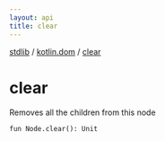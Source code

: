 ```yaml
---
layout: api
title: clear
---
```

[stdlib](../index.md) / [kotlin.dom](index.md) / [clear](clear.md)

# clear
Removes all the children from this node
```
fun Node.clear(): Unit
```
